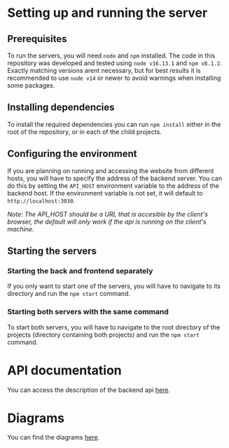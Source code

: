 # Setting up and running the server

## Prerequisites

To run the servers, you will need ```node``` and ```npm``` installed.
The code in this repository was developed and tested using ```node v16.13.1``` and ```npm v8.1.2```. Exactly matching versions arent necessary, but for best results it is recommended to use ```node v14``` or newer to avoid warnings when installing some packages.

## Installing dependencies

To install the required dependencies you can run ```npm install``` either in the root of the repository, or in each of the child projects.

## Configuring the environment

If you are planning on running and accessing the website from different hosts, you will have to specify the address of the backend server. You can do this by setting the ```API_HOST``` environment variable to the address of the backend host. If the environment variable is not set, it will default to ```http://localhost:3030```.

*Note: The API_HOST should be a URL that is accesible by the client's browser, the default will only work if the api is running on the client's machine.*

## Starting the servers

### Starting the back and frontend separately

If you only want to start one of the servers, you will have to navigate to its directory and run the ```npm start``` command.

### Starting both servers with the same command

To start both servers, you will have to navigate to the root directory of the projects (directory containing both projects) and run the ```npm start``` command.

# API documentation
You can access the description of the backend api [here](./backend/README.md).

# Diagrams

You can find the diagrams [here](./diagrams/README.md).